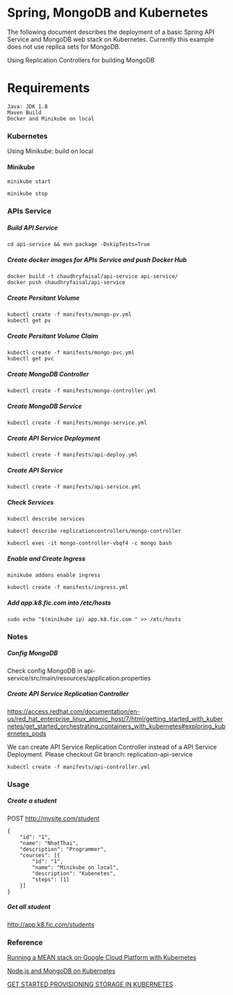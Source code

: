 # Spring, MongoDB and Kubernetes
The following document describes the deployment of a basic Spring API Service and MongoDB web stack on Kubernetes. Currently this example does not use replica sets for MongoDB.

Using Replication Controllers for building MongoDB

# Requirements
    Java: JDK 1.8
    Maven Build
    Docker and Minikube on local

### Kubernetes
Using Minikube: build on local

#### Minikube
```
minikube start
```

```
minikube stop
```

### APIs Service
##### Build API Service
```
cd api-service && mvn package -DskipTests=True
```

##### Create docker images for APIs Service and push Docker Hub
```
docker build -t chaudhryfaisal/api-service api-service/
docker push chaudhryfaisal/api-service
```

##### Create Persitant Volume
```
kubectl create -f manifests/mongo-pv.yml
kubectl get pv
```

##### Create Persitant Volume Claim
```
kubectl create -f manifests/mongo-pvc.yml
kubectl get pvc
```

##### Create MongoDB Controller
```
kubectl create -f manifests/mongo-controller.yml
```

##### Create MongoDB Service
```
kubectl create -f manifests/mongo-service.yml
```

##### Create API Service Deployment
```
kubectl create -f manifests/api-deploy.yml
```

##### Create API Service
```
kubectl create -f manifests/api-service.yml
```

##### Check Services
```
kubectl describe services
```

```
kubectl describe replicationcontrollers/mongo-controller
```

```
kubectl exec -it mongo-controller-vbqf4 -c mongo bash
```

##### Enable and Create Ingress
```
minikube addons enable ingress
```

```
kubectl create -f manifests/ingress.yml
```

##### Add app.k8.fic.com into /etc/hosts
```
sudo echo "$(minikube ip) app.k8.fic.com " >> /etc/hosts
```

### Notes
##### Config MongoDB
Check config MongoDB in api-service/src/main/resources/application.properties

##### Create API Service Replication Controller
https://access.redhat.com/documentation/en-us/red_hat_enterprise_linux_atomic_host/7/html/getting_started_with_kubernetes/get_started_orchestrating_containers_with_kubernetes#exploring_kubernetes_pods

We can create API Service Replication Controller instead of a API Service Deployment.
Please checkout Git branch: replication-api-service

```
kubectl create -f manifests/api-controller.yml
```

### Usage
##### Create a student
POST http://mysite.com/student
```
{
	"id": "1",
	"name": "NhatThai",
	"description": "Programmer",
	"courses": [{
		"id": "1",
		"name": "Minikube on local",
		"description": "Kubenetes",
		"steps": [1]
	}]
}
```

##### Get all student
http://app.k8.fic.com/students

### Reference
[Running a MEAN stack on Google Cloud Platform with Kubernetes](https://medium.com/google-cloud/running-a-mean-stack-on-google-cloud-platform-with-kubernetes-149ca81c2b5d)

[Node.js and MongoDB on Kubernetes](https://github.com/kubernetes/examples/tree/master/staging/nodesjs-mongodb)

[GET STARTED PROVISIONING STORAGE IN KUBERNETES](https://access.redhat.com/documentation/en-us/red_hat_enterprise_linux_atomic_host/7/html/getting_started_with_kubernetes/get_started_provisioning_storage_in_kubernetes)
